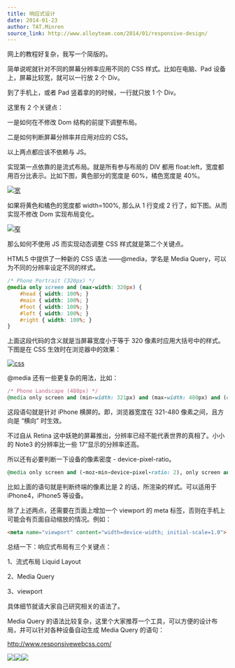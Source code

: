 ```yaml
---
title: 响应式设计
date: 2014-01-23
author: TAT.Minren
source_link: http://www.alloyteam.com/2014/01/responsive-design/
---
```


<!-- {% raw %} - for jekyll -->

网上的教程好复杂，我写一个简版的。

简单说呢就针对不同的屏幕分辨率应用不同的 CSS 样式。比如在电脑、Pad 设备上，屏幕比较宽，就可以一行放 2 个 Div。

到了手机上，或者 Pad 竖着拿的的时候，一行就只放 1 个 Div。

这里有 2 个关键点：

一是如何在不修改 Dom 结构的前提下调整布局。

二是如何判断屏幕分辨率并应用对应的 CSS。

以上两点都应该不依赖与 JS。

实现第一点依靠的是流式布局。就是所有参与布局的 DIV 都用 float:left，宽度都用百分比表示。比如下图，黄色部分的宽度是 60%，橘色宽度是 40%。

[![宽](http://www.alloyteam.com/wp-content/uploads/2014/01/宽.jpg)](http://www.alloyteam.com/wp-content/uploads/2014/01/宽.jpg)

如果将黄色和橘色的宽度都 width=100%, 那么从 1 行变成 2 行了，如下图。从而实现不修改 Dom 实现布局变化。

[![窄](http://www.alloyteam.com/wp-content/uploads/2014/01/窄.jpg)](http://www.alloyteam.com/wp-content/uploads/2014/01/窄.jpg)

那么如何不使用 JS 而实现动态调整 CSS 样式就是第二个关键点。

HTML5 中提供了一种新的 CSS 语法 ——@media，学名是 Media Query，可以为不同的分辨率设定不同的样式。

```css
/* Phone Portrait (320px) */
@media only screen and (max-width: 320px) {
	#head { width: 100%; }
	#main { width: 100%; }
	#foot { width: 100%; }
	#left { width: 100%; }
	#right { width: 100%; }
}
```

上面这段代码的含义就是当屏幕宽度小于等于 320 像素时应用大括号中的样式。下图是在 CSS 生效时在浏览器中的效果：

[![css](http://www.alloyteam.com/wp-content/uploads/2014/01/css.jpg)](http://www.alloyteam.com/wp-content/uploads/2014/01/css.jpg)

@media 还有一些更复杂的用法，比如：

```ruby
/* Phone Landscape (480px) */
@media only screen and (min-width: 321px) and (max-width: 480px) and (orientation: landscape) {
```

这段语句就是针对 iPhone 横屏的。即，浏览器宽度在 321-480 像素之间，且方向是 “横向” 时生效。

不过自从 Retina 这中妖艳的屏幕推出，分辨率已经不能代表世界的真相了。小小的 Note3 的分辨率比一些 17“显示的分辨率还高。

所以还有必要判断一下设备的像素密度 - device-pixel-ratio。

```ruby
@media only screen and (-moz-min-device-pixel-ratio: 2), only screen and (-o-min-device-pixel-ratio: 2/1), only screen and (-webkit-min-device-pixel-ratio: 2), only screen and (min-device-pixel-ratio: 2)
```

比如上面的语句就是判断终端的像素比是 2 的话，所渲染的样式。可以适用于 iPhone4，iPhone5 等设备。

除了上述两点，还需要在页面上增加一个 viewport 的 meta 标签，否则在手机上可能会有页面自动缩放的情况。例如：

```html
<meta name="viewport" content="width=device-width; initial-scale=1.0">
```

总结一下：响应式布局有三个关键点：

1、流式布局 Liquid Layout

2、Media Query

3、viewport

具体细节就请大家自己研究相关的语法了。

Media Query 的语法比较复杂，这里个大家推荐一个工具，可以方便的设计布局，并可以针对各种设备自动生成 Media Query 的语句：

<http://www.responsivewebcss.com/>

![](http://www.responsivewebcss.com/content/images/home/step1.png)![](http://www.responsivewebcss.com/content/images/home/step2.png)![](http://www.responsivewebcss.com/content/images/home/step3.png)


<!-- {% endraw %} - for jekyll -->